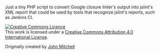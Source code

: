 Just a tiny PHP script to convert Google closure linter's output into jslint's XML report that could be used by tools that recognize jslint's reports, such as Jenkins CI.

<a rel="license" href="http://creativecommons.org/licenses/by/4.0/"><img alt="Creative Commons Licence" style="border-width:0" src="https://i.creativecommons.org/l/by/4.0/88x31.png" /></a><br />This work is licensed under a <a rel="license" href="http://creativecommons.org/licenses/by/4.0/">Creative Commons Attribution 4.0 International License</a>.

Originally created by [John Mitchell](https://github.com/neufena)
